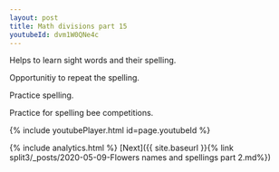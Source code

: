 ```yaml
---
layout: post
title: Math divisions part 15
youtubeId: dvm1W0QNe4c
---
```

 
 
Helps to learn sight words and their spelling.

Opportunitiy to repeat the spelling. 

Practice spelling. 
 
Practice for spelling bee competitions. 
 
{% include youtubePlayer.html id=page.youtubeId %}
 
 
{% include analytics.html %} 
[Next]({{ site.baseurl }}{% link  split3/_posts/2020-05-09-Flowers names and spellings part 2.md%})
 
